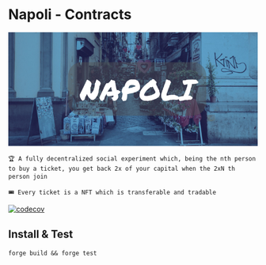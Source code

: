 # Napoli - Contracts

![napoli](./imgs/NAPOLI.png)

```
🏆 A fully decentralized social experiment which, being the nth person to buy a ticket, you get back 2x of your capital when the 2xN th person join

🎟️ Every ticket is a NFT which is transferable and tradable
```


[![codecov](https://codecov.io/gh/liberat0/napoli-core/branch/master/graph/badge.svg?token=KCDMYLX4OY)](https://codecov.io/gh/liberat0/napoli-core)


## Install & Test

```
forge build && forge test
```